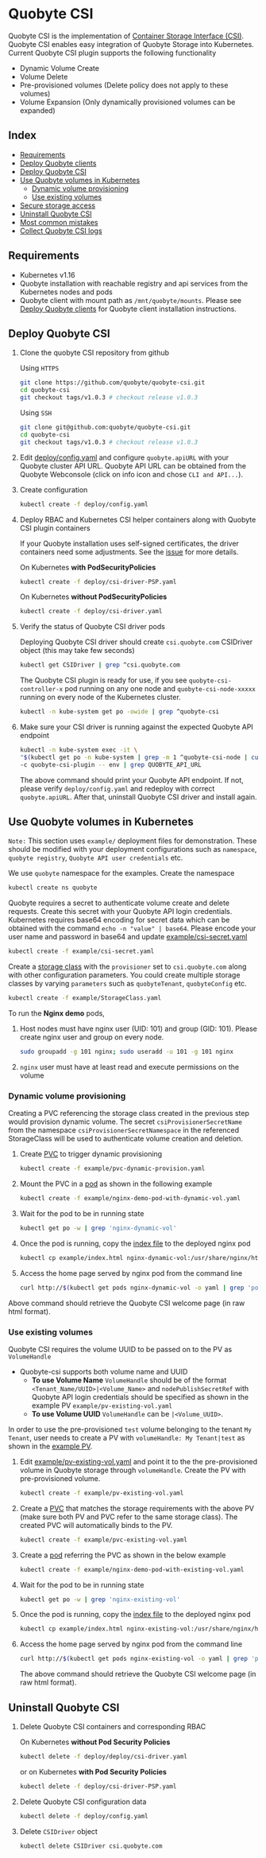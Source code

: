 # Quobyte CSI

Quobyte CSI is the implementation of
 [Container Storage Interface (CSI)](https://github.com/container-storage-interface/spec/tree/release-1.0).
 Quobyte CSI enables easy integration of Quobyte Storage into Kubernetes. Current Quobyte CSI plugin
 supports the following functionality

* Dynamic Volume Create
* Volume Delete
* Pre-provisioned volumes (Delete policy does not apply to these volumes)
* Volume Expansion (Only dynamically provisioned volumes can be expanded)

## Index

* [Requirements](#requirements)
* [Deploy Quobyte clients](docs/deploy_clients.md)
* [Deploy Quobyte CSI](#deploy-quobyte-CSI)
* [Use Quobyte volumes in Kubernetes](#use-quobyte-volumes-in-kubernetes)
  * [Dynamic volume provisioning](#dynamic-volume-provisioning)
  * [Use existing volumes](#use-existing-volumes)
* [Secure storage access](docs/secure-storage-with-psp.md)
* [Uninstall Quobyte CSI](#uninstall-quobyte-csi)
* [Most common mistakes](docs/common_errors.md)
* [Collect Quobyte CSI logs](docs/collect_quobyte_csi_logs.md)

## Requirements

* Kubernetes v1.16
* Quobyte installation with reachable registry and api services from the Kubernetes nodes and pods
* Quobyte client with mount path as `/mnt/quobyte/mounts`. Please see
 [Deploy Quobyte clients](docs/deploy_clients.md) for Quobyte client installation instructions.

## Deploy Quobyte CSI

1. Clone the quobyte CSI repository from github

    Using `HTTPS`

    ```bash
    git clone https://github.com/quobyte/quobyte-csi.git
    cd quobyte-csi
    git checkout tags/v1.0.3 # checkout release v1.0.3
    ```
    Using `SSH`

    ```bash
    git clone git@github.com:quobyte/quobyte-csi.git
    cd quobyte-csi
    git checkout tags/v1.0.3 # checkout release v1.0.3
    ```

2. Edit [deploy/config.yaml](deploy/config.yaml) and configure `quobyte.apiURL` with your Quobyte cluster API URL.
 Quobyte API URL can be obtained from the Quobyte Webconsole (click on info icon and chose `CLI and API...`).

3. Create configuration

    ```bash
    kubectl create -f deploy/config.yaml
    ```

4. Deploy RBAC and Kubernetes CSI helper
 containers along with Quobyte CSI plugin containers
   
   If your Quobyte installation uses self-signed certificates, the driver containers need some adjustments.
   See the [issue](https://github.com/quobyte/quobyte-csi/issues/7) for more details.

    On Kubernetes **with PodSecurityPolicies**

    ```bash
    kubectl create -f deploy/csi-driver-PSP.yaml
    ```

    On Kubernetes **without PodSecurityPolicies**

    ```bash
    kubectl create -f deploy/csi-driver.yaml
    ```

5. Verify the status of Quobyte CSI driver pods

    Deploying Quobyte CSI driver should create `csi.quobyte.com` CSIDriver
     object (this may take few seconds)

    ```bash
    kubectl get CSIDriver | grep ^csi.quobyte.com
    ```

    The Quobyte CSI plugin is ready for use, if you see `quobyte-csi-controller-x`
    pod running on any one node and `quobyte-csi-node-xxxxx`
    running on every node of the Kubernetes cluster.

    ```bash
    kubectl -n kube-system get po -owide | grep ^quobyte-csi
    ```

6. Make sure your CSI driver is running against the expected Quobyte API endpoint

    ```bash
    kubectl -n kube-system exec -it \
    "$(kubectl get po -n kube-system | grep -m 1 ^quobyte-csi-node | cut -f 1 -d' ')" \
    -c quobyte-csi-plugin -- env | grep QUOBYTE_API_URL  

    ```

    The above command should print your Quobyte API endpoint. If not, please verify `deploy/config.yaml` and redeploy with correct `quobyte.apiURL`.
    After that, uninstall Quobyte CSI driver and install again.

## Use Quobyte volumes in Kubernetes

`Note:` This section uses `example/` deployment files for demonstration. These should be modified
  with your deployment configurations such as `namespace`, `quobyte registry`, `Quobyte API user credentials` etc.

We use `quobyte` namespace for the examples. Create the namespace

  ```bash
  kubectl create ns quobyte
  ```

Quobyte requires a secret to authenticate volume create and delete requests. Create this secret with
 your Quobyte API login credentials. Kubernetes requires base64 encoding for secret data which can be obtained
 with the command `echo -n "value" | base64`. Please encode your user name and password in base64 and
 update [example/csi-secret.yaml](example/csi-secret.yaml)

  ```bash
  kubectl create -f example/csi-secret.yaml
  ```

Create a [storage class](example/StorageClass.yaml) with the `provisioner` set to `csi.quobyte.com` along with other configuration
 parameters. You could create multiple storage classes by varying `parameters` such as
  `quobyteTenant`, `quobyteConfig` etc.

  ```bash
  kubectl create -f example/StorageClass.yaml
  ```

To run the **Nginx demo** pods,

1. Host nodes must have nginx user (UID: 101) and group (GID: 101). Please
 create nginx user and group on every node.

    ```bash
    sudo groupadd -g 101 nginx; sudo useradd -u 101 -g 101 nginx
    ```

2. `nginx` user must have at least read and execute permissions on the volume

### Dynamic volume provisioning

Creating a PVC referencing the storage class created in the previous step would provision dynamic
 volume. The secret `csiProvisionerSecretName` from the namespace `csiProvisionerSecretNamespace`
 in the referenced StorageClass will be used to authenticate volume creation and deletion.

1. Create [PVC](example/pvc-dynamic-provision.yaml) to trigger dynamic provisioning

    ```bash
    kubectl create -f example/pvc-dynamic-provision.yaml
    ```

2. Mount the PVC in a [pod](example/nginx-demo-pod-with-dynamic-vol.yaml) as shown in the following example

    ```bash
    kubectl create -f example/nginx-demo-pod-with-dynamic-vol.yaml
    ```

3. Wait for the pod to be in running state

    ```bash
    kubectl get po -w | grep 'nginx-dynamic-vol'
    ```

4. Once the pod is running, copy the [index file](example/index.html) to the deployed nginx pod

    ```bash
    kubectl cp example/index.html nginx-dynamic-vol:/usr/share/nginx/html/
    ```

4. Access the home page served by nginx pod from the command line

    ```bash
    curl http://$(kubectl get pods nginx-dynamic-vol -o yaml | grep 'podIP:' | awk '{print $2}'):80
    ```

  Above command should retrieve the Quobyte CSI welcome page (in raw html format).

### Use existing volumes

Quobyte CSI requires the volume UUID to be passed on to the PV as `VolumeHandle`  

* Quobyte-csi supports both volume name and UUID
  * **To use Volume Name** `VolumeHandle` should be of the format `<Tenant_Name/UUID>|<Volume_Name>`
   and `nodePublishSecretRef` with Quobyte API login credentials should be specified as shown in the
   example PV `example/pv-existing-vol.yaml`
  * **To use Volume UUID** `VolumeHandle` can be `|<Volume_UUID>`.

In order to use the pre-provisioned `test` volume belonging to the tenant `My Tenant`, user needs to create
 a PV with `volumeHandle: My Tenant|test` as shown in the [example PV](example/pv-existing-vol.yaml).

1. Edit [example/pv-existing-vol.yaml](example/pv-existing-vol.yaml) and point it to the the pre-provisioned volume in Quobyte
 storage through `volumeHandle`. Create the PV with pre-provisioned volume.

    ```bash
    kubectl create -f example/pv-existing-vol.yaml
    ```

2. Create a [PVC](example/pvc-existing-vol.yaml) that matches the storage requirements with the above PV (make sure both PV and PVC refer
 to the same storage class). The created PVC will automatically binds to the PV.

    ```bash
    kubectl create -f example/pvc-existing-vol.yaml
    ```

3. Create a [pod](example/nginx-demo-pod-with-existing-vol.yaml) referring the PVC as shown in the below example

    ```bash
    kubectl create -f example/nginx-demo-pod-with-existing-vol.yaml
    ```

4. Wait for the pod to be in running state

    ```bash
    kubectl get po -w | grep 'nginx-existing-vol'
    ```

5. Once the pod is running, copy the [index file](example/index.html) to the deployed nginx pod

    ```bash
    kubectl cp example/index.html nginx-existing-vol:/usr/share/nginx/html/
    ```

6. Access the home page served by nginx pod from the command line

    ```bash
    curl http://$(kubectl get pods nginx-existing-vol -o yaml | grep 'podIP:' | awk '{print $2}'):80
    ```

    The above command should retrieve the Quobyte CSI welcome page (in raw html format).

## Uninstall Quobyte CSI

1. Delete Quobyte CSI containers and corresponding RBAC

    On Kubernetes **without Pod Security Policies**

    ```bash
    kubectl delete -f deploy/deploy/csi-driver.yaml
    ```
    or on Kubernetes **with Pod Security Policies**

    ```bash
    kubectl delete -f deploy/csi-driver-PSP.yaml
    ```

2. Delete Quobyte CSI configuration data

    ```bash
    kubectl delete -f deploy/config.yaml
    ```

3. Delete `CSIDriver` object

    ```bash
    kubectl delete CSIDriver csi.quobyte.com
    ```
